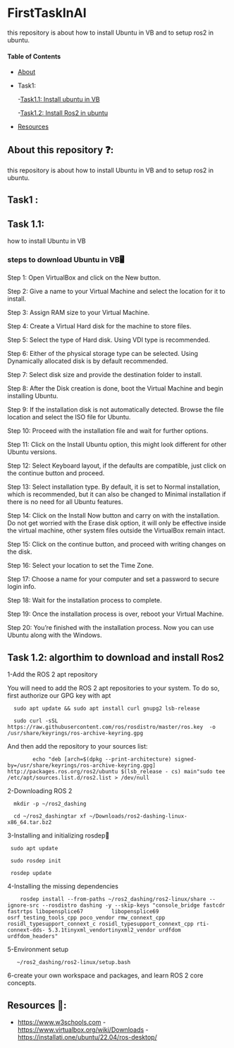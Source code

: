 # FirstTaskInAI
this repository is about how to install Ubuntu in VB and to setup ros2 in ubuntu.

#### Table of Contents  
* [About](https://github.com/shahadalboti/FirstTaskInAI#about-this-repository-)  
* Task1:
  
   -[Task1.1: Install ubuntu in VB ](https://github.com/shahadalboti/FirstTaskInAI#task1-) 
  
   -[Task1.2: Install Ros2 in ubuntu  ](https://github.com/shahadalboti/FirstTaskInAI#task1-) 
  
* [Resources](https://github.com/shahadalboti/FirstTaskInAI#resources-)  

## About this repository ❓:
this repository is about how to install Ubuntu in VB and to setup ros2 in ubuntu.

## Task1 :
## Task 1.1:
   how to install Ubuntu in VB

### steps to download Ubuntu in VB🖥️
Step 1: Open VirtualBox and click on the New button.
 
Step 2: Give a name to your Virtual Machine and select the location for it to install.

 
Step 3: Assign RAM size to your Virtual Machine.
 
 
Step 4: Create a Virtual Hard disk for the machine to store files.

Step 5: Select the type of Hard disk. Using VDI type is recommended.
 
 
Step 6: Either of the physical storage type can be selected. Using Dynamically allocated disk is by default recommended.
 
 
Step 7: Select disk size and provide the destination folder to install.

 
Step 8: After the Disk creation is done, boot the Virtual Machine and begin installing Ubuntu.

 
Step 9: If the installation disk is not automatically detected. Browse the file location and select the ISO file for Ubuntu.
 
 
Step 10: Proceed with the installation file and wait for further options.
 
 
Step 11: Click on the Install Ubuntu option, this might look different for other Ubuntu versions.
 
 
Step 12: Select Keyboard layout, if the defaults are compatible, just click on the continue button and proceed.
 
 
Step 13: Select installation type. By default, it is set to Normal installation, which is recommended, but it can also be changed to Minimal installation if there is no need for all Ubuntu features.
 
 
Step 14: Click on the Install Now button and carry on with the installation. Do not get worried with the Erase disk option, it will only be effective inside the virtual machine, other system files outside the VirtualBox remain intact.
 
 
Step 15: Click on the continue button, and proceed with writing changes on the disk.
 
 
Step 16: Select your location to set the Time Zone.

 
Step 17: Choose a name for your computer and set a password to secure login info.

 
Step 18: Wait for the installation process to complete.

 
Step 19: Once the installation process is over, reboot your Virtual Machine.

 
Step 20: You’re finished with the installation process. Now you can use Ubuntu along with the Windows.

## Task 1.2: algorthim to download and install Ros2

1-Add the ROS 2 apt repository

  You will need to add the ROS 2 apt repositories to your system. To do so, first authorize our GPG key with apt 
    
      sudo apt update && sudo apt install curl gnupg2 lsb-release
    
      sudo curl -sSL https://raw.githubusercontent.com/ros/rosdistro/master/ros.key  -o /usr/share/keyrings/ros-archive-keyring.gpg
 
 And then add the repository to your sources list:
  
            echo "deb [arch=$(dpkg --print-architecture) signed-by=/usr/share/keyrings/ros-archive-keyring.gpg] http://packages.ros.org/ros2/ubuntu $(lsb_release - cs) main"sudo tee /etc/apt/sources.list.d/ros2.list > /dev/null


2-Downloading ROS 2
 
 
      mkdir -p ~/ros2_dashing

      cd ~/ros2_dashingtar xf ~/Downloads/ros2-dashing-linux-x86_64.tar.bz2


3-Installing and initializing rosdep
 
 
     sudo apt update
 
     sudo rosdep init
  
     rosdep update
 
 
4-Installing the missing dependencies
 
 
        rosdep install --from-paths ~/ros2_dashing/ros2-linux/share --ignore-src --rosdistro dashing -y --skip-keys "console_bridge fastcdr fastrtps libopensplice67         libopensplice69 osrf_testing_tools_cpp poco_vendor rmw_connext_cpp rosidl_typesupport_connext_c rosidl_typesupport_connext_cpp rti-connext-dds- 5.3.1tinyxml_vendortinyxml2_vendor urdfdom urdfdom_headers"


5-Environment setup
   
   
       ~/ros2_dashing/ros2-linux/setup.bash


6-create your own workspace and packages, and learn ROS 2 core concepts.





## Resources 📜:
- https://www.w3schools.com
-https://www.virtualbox.org/wiki/Downloads
-https://installati.one/ubuntu/22.04/ros-desktop/

